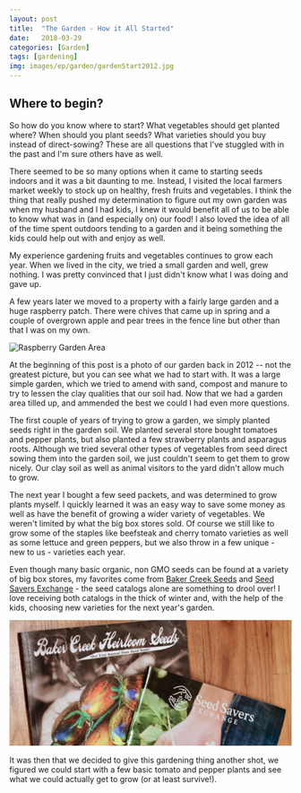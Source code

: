 ```yaml
---
layout: post
title:  "The Garden - How it All Started"
date:   2018-03-29
categories: [Garden]
tags: [gardening]
img: images/ep/garden/gardenStart2012.jpg
---
```



## Where to begin?
So how do you know where to start? What vegetables should get planted where? When should you plant seeds? What varieties should you buy instead of direct-sowing? These are all questions that I've stuggled with in the past and I'm sure others have as well.

There seemed to be so many options when it came to starting seeds indoors and it was a bit daunting to me. Instead, I visited the local farmers market weekly to stock up on healthy, fresh fruits and vegetables.<!--more--> I think the thing that really pushed my determination to figure out my own garden was when my husband and I had kids, I knew it would benefit all of us to be able to know what was in (and especially on) our food! I also loved the idea of all of the time spent outdoors tending to a garden and it being something the kids could help out with and enjoy as well.

My experience gardening fruits and vegetables continues to grow each year. When we lived in the city, we tried a small garden and well, grew nothing. I was pretty convinced that I just didn't know what I was doing and gave up. 
<!--more-->
A few years later we moved to a property with a fairly large garden and a huge raspberry patch. There were chives that came up in spring and a couple of overgrown apple and pear trees in the fence line but other than that I was on my own.

![Raspberry Garden Area](/images/ep/garden/raspberryBed_2010.jpg)

At the beginning of this post is a photo of our garden back in 2012 -- not the greatest picture, but you can see what we had to start with. It was a large simple garden, which we tried to amend with sand, compost and manure to try to lessen the clay qualities that our soil had. Now that we had a garden area tilled up, and ammended the best we could I had even more questions.

The first couple of years of trying to grow a garden, we simply planted seeds right in the garden soil. We planted several store bought tomatoes and pepper plants, but also planted a few strawberry plants and asparagus roots. Although we tried several other types of vegetables from seed direct sowing them into the garden soil, we just couldn't seem to get them to grow nicely. Our clay soil as well as animal visitors to the yard didn't allow much to grow. 

The next year I bought a few seed packets, and was determined to grow plants myself. I quickly learned it was an easy way to save some money as well as have the benefit of growing a wider variety of vegetables. We weren't limited by what the big box stores sold. Of course we still like to grow some of the staples like beefsteak and cherry tomato varieties as well as some lettuce and green peppers, but we also throw in a few unique - new to us - varieties each year. 

Even though many basic organic, non GMO seeds can be found at a variety of big box stores, my favorites come from <a href="https://www.rareseeds.com/" target="_blank" rel="noopener">Baker Creek Seeds</a> and <a href="https://www.seedsavers.org/" target="_blank" rel="noopener">Seed Savers Exchange</a> - the seed catalogs alone are something to drool over! I love receiving both catalogs in the thick of winter and, with the help of the kids, choosing new varieties for the next year's garden. 

![Seed Catalogs 2018](/images/ep/garden/2018/seedCatalogs2018.jpg)

It was then that we decided to give this gardening thing another shot, we figured we could start with a few basic tomato and pepper plants and see what we could actually get to grow (or at least survive!).